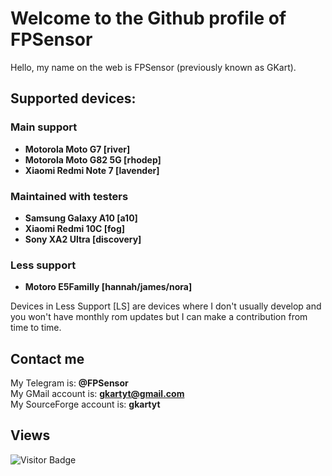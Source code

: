 # Welcome to the Github profile of FPSensor

Hello, my name on the web is FPSensor (previously known as GKart).

## Supported devices:

### Main support     
- **Motorola Moto G7 [river]**
- **Motorola Moto G82 5G [rhodep]**     
- **Xiaomi Redmi Note 7 [lavender]**   

### Maintained with testers
- **Samsung Galaxy A10 [a10]**   
- **Xiaomi Redmi 10C [fog]** 
- **Sony XA2 Ultra [discovery]**

### Less support
- **Motoro E5Familly [hannah/james/nora]**         

Devices in Less Support [LS] are devices where I don't usually develop and you won't have monthly rom updates but I can make a contribution from time to time.

## Contact me

My Telegram is: **@FPSensor**  
My GMail account is: **gkartyt@gmail.com**  
My SourceForge account is: **gkartyt**  

## Views
![Visitor Badge](https://visitor-badge.laobi.icu/badge?page_id=FPSensor.FPSensor)
